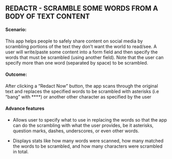## REDACTR - SCRAMBLE SOME WORDS FROM A BODY OF TEXT CONTENT

#### Scenario:
This app helps people to safely share content on social media by scrambling portions of the text they don’t want the world to read/see. A user will write/paste some content into a form field and then specify the words that must be scrambled (using another field). Note that the user can specify more than one word (separated by space) to be scrambled.

#### Outcome:
After clicking a “Redact Now” button, the app scans through the original text and replaces the specified words to be scrambled with asterisks (i.e “bang” with ****) or another other character as specified by the user


#### Advance features
* Allows user to specify what to use in replacing the words so that the app can do the scrambling with what the user provides, be it asterisks, question marks, dashes, underscores, or even other words.

* Displays stats like how many words were scanned, how many matched the words to be scrambled, and how many characters were scrambled in total.
